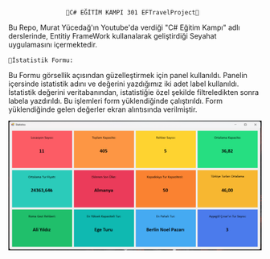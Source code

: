  					📌C# EĞİTİM KAMPI 301 EFTravelProject📌



Bu Repo, Murat Yücedağ'ın Youtube'da verdiği "C# Eğitim Kampı" adlı derslerinde, Entitiy FrameWork kullanalarak geliştirdiği Seyahat uygulamasını içermektedir.

	🚩İstatistik Formu:
Bu Formu görsellik açısından güzelleştirmek için panel kullanıldı. Panelin içersinde istatistik adını ve değerini yazdığımız iki
adet label kullanıldı. İstatistik değerini veritabanından, istatistiğie özel şekilde filtreledikten sonra labela yazdırıldı.
Bu işlemleri form yüklendiğinde çalıştırıldı. Form yüklendiğinde gelen değerler ekran alıntısında verilmiştir.

![İstatistik resmi](https://raw.githubusercontent.com/Hseyintbs1/CSharpEgitimKampi301/refs/heads/master/Images/IstatistikEkranGoruntusu.png)

